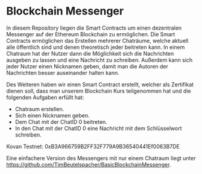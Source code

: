 # Blockchain Messenger
In diesem Repository liegen die Smart Contracts um einen dezentralen Messenger auf der Ethereum Blockchain zu ermöglichen. Die Smart Contracts ermöglichen das Erstellen mehrerer Chaträume, welche aktuell alle öffentlich sind und denen theoretisch jeder beitreten kann. In einem Chatraum hat der Nutzer dann die Möglichkeit sich die Nachrichten ausgeben zu lassen und eine Nachricht zu schreiben. Außerdem kann sich jeder Nutzer einen Nicknamen geben, damit man die Autoren der Nachrichten besser auseinander halten kann. 

Des Weiteren haben wir einen Smart Contract erstellt, welcher als Zertifikat dienen soll, dass man unserem Blockchain Kurs teilgenommen hat und die folgenden Aufgaben erfüllt hat:
  - Chatraum erstellen.
  - Sich einen Nicknamen geben.
  - Dem Chat mit der ChatID 0 beitreten.
  - In den Chat mit der ChatID 0 eine Nachricht mit dem Schlüsselwort schreiben.
  
  Kovan Testnet: 0xB3A966759B2FF32F779A9B36540441Ef0063B7DE

Eine einfachere Version des Messengers mit nur einem Chatraum liegt unter https://github.com/TimBeutelspacher/BasicBlockchainMessenger.
